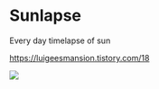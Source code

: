 # Sunlapse
 Every day timelapse of sun

https://luigeesmansion.tistory.com/18

[![](https://img.youtube.com/vi/fDGwROPqNtA/maxresdefault.jpg)](https://youtu.be/fDGwROPqNtA)
